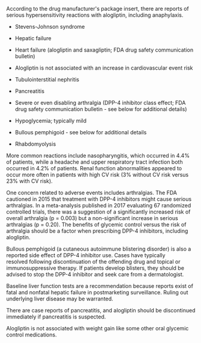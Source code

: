 According to the drug manufacturer's package insert, there are reports of serious hypersensitivity reactions with alogliptin, including anaphylaxis.

- Stevens-Johnson syndrome

- Hepatic failure

- Heart failure (alogliptin and saxagliptin; FDA drug safety communication bulletin)

- Alogliptin is not associated with an increase in cardiovascular event risk

- Tubulointerstitial nephritis

- Pancreatitis

- Severe or even disabling arthralgia (DPP-4 inhibitor class effect; FDA drug safety communication bulletin - see below for additional details)

- Hypoglycemia; typically mild

- Bullous pemphigoid - see below for additional details

- Rhabdomyolysis

More common reactions include nasopharyngitis, which occurred in 4.4% of patients, while a headache and upper respiratory tract infection both occurred in 4.2% of patients. Renal function abnormalities appeared to occur more often in patients with high CV risk (3% without CV risk versus 23% with CV risk).

One concern related to adverse events includes arthralgias. The FDA cautioned in 2015 that treatment with DPP-4 inhibitors might cause serious arthralgias. In a meta-analysis published in 2017 evaluating 67 randomized controlled trials, there was a suggestion of a significantly increased risk of overall arthralgia (p = 0.003) but a non-significant increase in serious arthralgias (p = 0.20). The benefits of glycemic control versus the risk of arthralgia should be a factor when prescribing DPP-4 inhibitors, including alogliptin.

Bullous pemphigoid (a cutaneous autoimmune blistering disorder) is also a reported side effect of DPP-4 inhibitor use. Cases have typically resolved following discontinuation of the offending drug and topical or immunosuppressive therapy. If patients develop blisters, they should be advised to stop the DPP-4 inhibitor and seek care from a dermatologist.

Baseline liver function tests are a recommendation because reports exist of fatal and nonfatal hepatic failure in postmarketing surveillance. Ruling out underlying liver disease may be warranted.

There are case reports of pancreatitis, and alogliptin should be discontinued immediately if pancreatitis is suspected.

Alogliptin is not associated with weight gain like some other oral glycemic control medications.